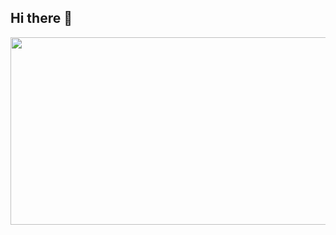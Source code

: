 ## Hi there 👋

<a href="https://www.gitanimals.org/en_US?utm_medium=image&utm_source=ydoo123&utm_content=farm">
<img
  src="https://render.gitanimals.org/farms/ydoo123"
  width="600"
  height="300"
/>
</a>
